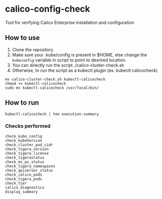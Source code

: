 # calico-config-check
Tool for verifying Calico Enterprise installation and configuration

## How to use


 1. Clone the repository
 2. Make sure your .kube/config is present in $HOME, else change the `kubeconfig` variable in script to point to desrired location.
 3. You can directly run the script ./calico-cluster-check.sh
 4. Otherwise, to run the script as a kubectl plugin (ex. kubectl calicocheck)
 ```
 mv calico-cluster-check.sh kubectl-calicocheck
 chmod +x kubectl-calicocheck
 sudo mv kubectl-calicocheck /usr/local/bin/
 ```

## How to run

```
kubectl-calicocheck | tee execution-summary
```

### Checks performed

```
check_kube_config
check_kubeVersion
check_cluster_pod_cidr
check_tigera_version
check_tigera_license
check_tigerastatus
check_es_pv_status
check_tigera_namespaces
check_apiserver_status
check_calico_pods
check_tigera_pods
check_tier
calico_diagnostics
display_summary
```
